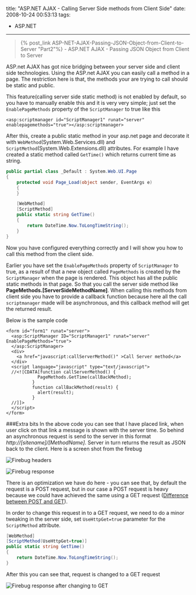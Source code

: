 title: "ASP.NET AJAX - Calling Server Side methods from Client Side"
date: 2008-10-24 00:53:13
tags:

- ASP.NET

---

> {% post_link ASP-NET-AJAX-Passing-JSON-Object-from-Client-to-Server "Part2"%} - ASP.NET AJAX - Passing JSON Object from Client to Server

ASP.net AJAX has got nice bridging between your server side and client side technologies. Using the ASP.net AJAX you can easily call a method in a page. The restriction here is that, the methods your are trying to call should be static and public.

This feature(calling server side static method) is not enabled by default, so you have to manually enable this and it is very very simple; just set the `EnablePageMethods` property of the `ScriptManager` to true like this

```
<asp:scriptmanager id="ScriptManager1" runat="server" enablepagemethods="true"></asp:scriptmanager>
```

After this, create a public static method in your asp.net page and decorate it with `WebMethod`(System.Web.Services.dll) and `ScriptMethod`(System.Web.Extensions.dll) attributes. For example I have created a static method called `GetTime()` which returns current time as string.

```cs
public partial class _Default : System.Web.UI.Page
{
    protected void Page_Load(object sender, EventArgs e)
    {
    }

    [WebMethod]
    [ScriptMethod]
    public static string GetTime()
    {
        return DateTime.Now.ToLongTimeString();
    }
}
```

Now you have configured everything correctly and I will show you how to call this method from the client side.

Earlier you have set the `EnablePageMethods` property of `ScriptManager` to true, as a result of that a new object called `PageMethods` is created by the `ScriptManager` when the page is rendered. This object has all the public static methods in that page. So that you call the server side method like **PageMethods.[ServerSideMethodName]**. When calling this methods from client side you have to provide a callback function because here all the call `scriptmanager` made will be asynchronous, and this callback method will get the returned result.

Below is the sample code

```
<form id="form1" runat="server">
  <asp:ScriptManager ID="ScriptManager1" runat="server" EnablePageMethods="true">
  </asp:ScriptManager>
  <div>
    <a href="javascript:callServerMethod()" >Call Server method</a>
  </div>
  <script language="javascript" type="text/javascript">
  //<![CDATA[function callServerMethod() {
            PageMethods.GetTime(callBackMethod);
          }
          function callBackMethod(result) {
            alert(result);
          }
  //]]>
  </script>
</form>
```

###Extra bits
In the above code you can see that I have placed link, when user click on that link a message is shown with the server time. So behind an asynchronous request is send to the server in this format _http://[sitename]/[MethodName]_. Server in turn returns the result as JSON back to the client. Here is a screen shot from the firebug

![Firebug headers](/images/2008/10/image.png)

![Firebug response](/images/2008/10/image1.png)

There is an optimization we have do here - you can see that, by default the request is a POST request, but in our case a POST request is heavy because we could have achieved the same using a GET request ([Difference between POST and GET](http://www.cs.tut.fi/~jkorpela/forms/methods.html)).

In order to change this request in to a GET request, we need to do a minor tweaking in the server side, set `UseHttpGet=true` parameter for the `ScriptMethod` attribute.

```cs
[WebMethod]
[ScriptMethod(UseHttpGet=true)]
public static string GetTime()
{
    return DateTime.Now.ToLongTimeString();
}
```

After this you can see that, request is changed to a GET request

![Firebug response after changing to GET](/images/2008/10/image2.png)
